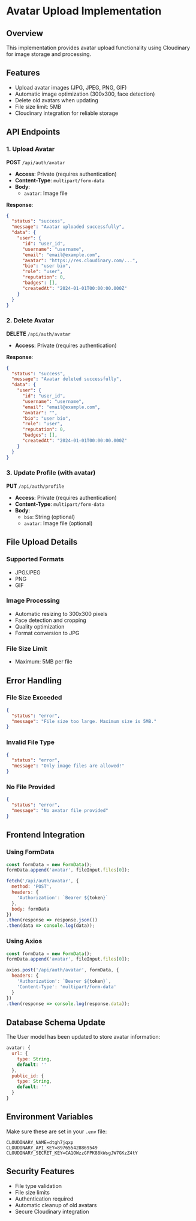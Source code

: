 # Avatar Upload Implementation

## Overview
This implementation provides avatar upload functionality using Cloudinary for image storage and processing.

## Features
- Upload avatar images (JPG, JPEG, PNG, GIF)
- Automatic image optimization (300x300, face detection)
- Delete old avatars when updating
- File size limit: 5MB
- Cloudinary integration for reliable storage

## API Endpoints

### 1. Upload Avatar
**POST** `/api/auth/avatar`
- **Access**: Private (requires authentication)
- **Content-Type**: `multipart/form-data`
- **Body**: 
  - `avatar`: Image file

**Response**:
```json
{
  "status": "success",
  "message": "Avatar uploaded successfully",
  "data": {
    "user": {
      "id": "user_id",
      "username": "username",
      "email": "email@example.com",
      "avatar": "https://res.cloudinary.com/...",
      "bio": "user bio",
      "role": "user",
      "reputation": 0,
      "badges": [],
      "createdAt": "2024-01-01T00:00:00.000Z"
    }
  }
}
```

### 2. Delete Avatar
**DELETE** `/api/auth/avatar`
- **Access**: Private (requires authentication)

**Response**:
```json
{
  "status": "success",
  "message": "Avatar deleted successfully",
  "data": {
    "user": {
      "id": "user_id",
      "username": "username",
      "email": "email@example.com",
      "avatar": "",
      "bio": "user bio",
      "role": "user",
      "reputation": 0,
      "badges": [],
      "createdAt": "2024-01-01T00:00:00.000Z"
    }
  }
}
```

### 3. Update Profile (with avatar)
**PUT** `/api/auth/profile`
- **Access**: Private (requires authentication)
- **Content-Type**: `multipart/form-data`
- **Body**: 
  - `bio`: String (optional)
  - `avatar`: Image file (optional)

## File Upload Details

### Supported Formats
- JPG/JPEG
- PNG
- GIF

### Image Processing
- Automatic resizing to 300x300 pixels
- Face detection and cropping
- Quality optimization
- Format conversion to JPG

### File Size Limit
- Maximum: 5MB per file

## Error Handling

### File Size Exceeded
```json
{
  "status": "error",
  "message": "File size too large. Maximum size is 5MB."
}
```

### Invalid File Type
```json
{
  "status": "error",
  "message": "Only image files are allowed!"
}
```

### No File Provided
```json
{
  "status": "error",
  "message": "No avatar file provided"
}
```

## Frontend Integration

### Using FormData
```javascript
const formData = new FormData();
formData.append('avatar', fileInput.files[0]);

fetch('/api/auth/avatar', {
  method: 'POST',
  headers: {
    'Authorization': `Bearer ${token}`
  },
  body: formData
})
.then(response => response.json())
.then(data => console.log(data));
```

### Using Axios
```javascript
const formData = new FormData();
formData.append('avatar', fileInput.files[0]);

axios.post('/api/auth/avatar', formData, {
  headers: {
    'Authorization': `Bearer ${token}`,
    'Content-Type': 'multipart/form-data'
  }
})
.then(response => console.log(response.data));
```

## Database Schema Update

The User model has been updated to store avatar information:

```javascript
avatar: {
  url: {
    type: String,
    default: ''
  },
  public_id: {
    type: String,
    default: ''
  }
}
```

## Environment Variables

Make sure these are set in your `.env` file:
```
CLOUDINARY_NAME=dtgh7jqxp
CLOUDINARY_API_KEY=897655428869549
CLOUDINARY_SECRET_KEY=CA1OWzzGFPK88kWsgJW7GKzZ4tY
```

## Security Features
- File type validation
- File size limits
- Authentication required
- Automatic cleanup of old avatars
- Secure Cloudinary integration 